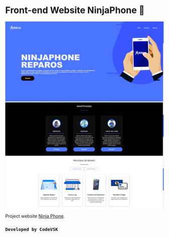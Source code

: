 # Front-end Website NinjaPhone 📱

<img src="https://github.com/CodeVsk/CodeVsk/blob/main/ninjaphone-1.PNG" alt="ninphone-preview">
<img src="https://github.com/CodeVsk/CodeVsk/blob/main/ninjaphone-2.PNG" alt="ninphone-preview">
<img src="https://github.com/CodeVsk/CodeVsk/blob/main/ninjaphone-3.PNG" alt="ninphone-preview">

Project website [Ninja Phone](#).
### `Developed by CodeVSK`